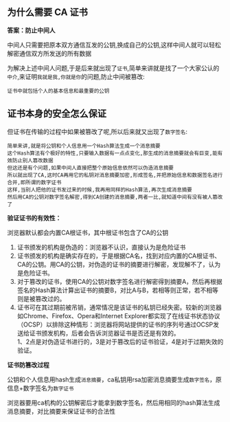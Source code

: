 ## 为什么需要 CA 证书

**答案：防止中间人**

中间人只需要把原本双方通信互发的公钥,换成自己的公钥,这样中间人就可以轻松解密通信双方所发送的所有数据

为解决上述中间人问题,于是后来就出现了`证书`,简单来讲就是找了一个大家公认的`中介`,来证明`我就是我,你就是你`的问题,防止中间被篡改:

```
证书中就包括个人的基本信息和最重要的公钥
```

## 证书本身的安全怎么保证

但证书在传输的过程中如果被篡改了呢,所以后来就又出现了`数字签名`:

```
简单来讲,就是将公钥和个人信息用一个Hash算法生成一个消息摘要
这个Hash算法有个极好的特性,只要输入数据有一点点变化,那生成的消息摘要就会有巨变,能有效防止别人篡改数据
但这还是有个问题,如果中间人直接把整个原始信息依然可以伪造消息摘要
所以就出现了CA,这时CA再用它的私钥对消息摘要加密,形成签名,并把原始信息和数据签名进行合并,即所谓的数字证书
这样,当别人把他的证书发过来的时候,我再用同样的Hash算法,再次生成消息摘要
然后用CA的公钥对数字签名解密,得到CA创建的消息摘要,两者一比,就知道中间有没有被人篡改了
```

**验证证书的有效性：**

浏览器默认都会内置CA根证书，其中根证书包含了CA的公钥  
1. 证书颁发的机构是伪造的：浏览器不认识，直接认为是危险证书  
2. 证书颁发的机构是确实存在的，于是根据CA名，找到对应内置的CA根证书、CA的公钥。用CA的公钥，对伪造的证书的摘要进行解密，发现解不了，认为是危险证书。  
3. 对于篡改的证书，使用CA的公钥对数字签名进行解密得到摘要A，然后再根据签名的Hash算法计算出证书的摘要B，对比A与B，若相等则正常，若不相等则是被篡改过的。  
4. 证书可在其过期前被吊销，通常情况是该证书的私钥已经失密。较新的浏览器如Chrome、Firefox、Opera和Internet Explorer都实现了在线证书状态协议（OCSP）以排除这种情形：浏览器将网站提供的证书的序列号通过OCSP发送给证书颁发机构，后者会告诉浏览器证书是否还是有效的。  
1、2点是对伪造证书进行的，3是对于篡改后的证书验证，4是对于过期失效的验证。



**证书防篡改过程**

公钥和个人信息用hash生成`消息摘要`，ca私钥用rsa加密消息摘要生成`数字签名`，原信息+数字签名为`数字证书`

浏览器要用ca机构的公钥解密后才能拿到数字签名，然后用相同的hash算法生成消息摘要，对比摘要来保证证书的合法性

